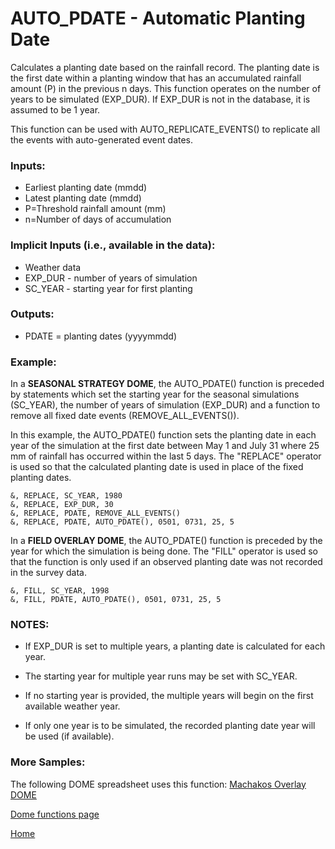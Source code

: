 # AUTO_PDATE - Automatic Planting Date

Calculates a planting date based on the rainfall record. The planting date is the first date within a planting window that has an accumulated rainfall amount (P) in the previous n days.  This function operates on the number of years to be simulated (EXP_DUR). If EXP_DUR is not in the database, it is assumed to be 1 year.

This function can be used with AUTO_REPLICATE_EVENTS() to replicate all the events with auto-generated event dates.

### Inputs:
* Earliest planting date (mmdd)
* Latest planting date (mmdd)
* P=Threshold rainfall amount (mm)
* n=Number of days of accumulation
 
### Implicit Inputs (i.e., available in the data):
* Weather data
* EXP_DUR - number of years of simulation
* SC_YEAR - starting year for first planting
 
### Outputs:
* PDATE = planting dates (yyyymmdd)
 
### Example:
In a **SEASONAL STRATEGY DOME**, the AUTO_PDATE() function is preceded by statements which set the starting year for the seasonal simulations (SC_YEAR), the number of years of simulation (EXP_DUR) and a function to remove all fixed date events (REMOVE_ALL_EVENTS()). 

In this example, the AUTO_PDATE() function sets the planting date in each year of the simulation at the first date between May 1 and July 31 where 25 mm of rainfall has occurred within the last 5 days. The "REPLACE" operator is used so that the calculated planting date is used in place of the fixed planting dates.

```
&, REPLACE, SC_YEAR, 1980
&, REPLACE, EXP_DUR, 30
&, REPLACE, PDATE, REMOVE_ALL_EVENTS()
&, REPLACE, PDATE, AUTO_PDATE(), 0501, 0731, 25, 5
```

In a **FIELD OVERLAY DOME**, the AUTO_PDATE() function is preceded by the year for which the simulation is being done. The "FILL" operator is used so that the function is only used if an observed planting date was not recorded in the survey data.

```
&, FILL, SC_YEAR, 1998
&, FILL, PDATE, AUTO_PDATE(), 0501, 0731, 25, 5
```

### NOTES:
* If EXP_DUR is set to multiple years, a planting date is calculated for each year.

* The starting year for multiple year runs may be set with SC_YEAR.

* If no starting year is provided, the multiple years will begin on the first available weather year.

* If only one year is to be simulated, the recorded planting date year will be used (if available).

### More Samples:
The following DOME spreadsheet uses this function:
[Machakos Overlay DOME](https://github.com/agmip/json-translation-samples/blob/master/Maize_Machakos/raw/Field_Overlay-Machakos-MAZ.xlsx?raw=true)


[Dome functions page](DOME_functions.md)

[Home](index.md)
